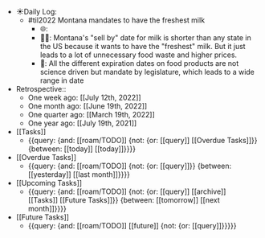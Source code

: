 - ☀️Daily Log:
    - #til2022 Montana mandates to have the freshest milk
        - 🌐: 
        - 💁‍♂️: Montana's "sell by" date for milk is shorter than any state in the US because it wants to have the "freshest" milk. But it just leads to a lot of unnecessary food waste and higher prices.
        - 🤔: All the different expiration dates on food products are not science driven but mandate by legislature, which leads to a wide range in date
- Retrospective::
    - One week ago: [[July 12th, 2022]]
    - One month ago: [[June 19th, 2022]]
    - One quarter ago: [[March 19th, 2022]]
    - One year ago: [[July 19th, 2021]]
- [[Tasks]]
    - {{query: {and: [[roam/TODO]] {not: {or: [[query]] [[Overdue Tasks]]}} {between: [[today]] [[today]]}}}}
- [[Overdue Tasks]]
    - {{query: {and: [[roam/TODO]] {not: {or: [[query]]}} {between: [[yesterday]] [[last month]]}}}}
- [[Upcoming Tasks]]
    - {{query: {and: [[roam/TODO]] {not: {or: [[query]] [[archive]] [[Tasks]] [[Future Tasks]]}} {between: [[tomorrow]] [[next month]]}}}}
- [[Future Tasks]]
    - {{query: {and: [[roam/TODO]] [[future]] {not: {or: [[query]]}}}}}
